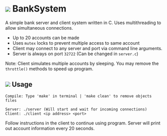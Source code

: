 # ![](http://i.imgur.com/3pluBLY.png) BankSystem
A simple bank server and client system written in C. Uses multithreading to allow simultaneous connections.

+ Up to 20 accounts can be made
+ Uses `mutex` locks to prevent multiple access to same account
+ Client may connect to any server and port via command line arguments.
+ Server is always on port `32722` (Can be changed in `server.c`)

Note: Client simulates multiple accounts by sleeping. You may remove the `throttle()` methods to speed up program.

## ![](http://i.imgur.com/haDJTsX.png) Usage

    Compile: Type 'make' in terminal | 'make clean' to remove objects files
    
    Server: ./server (Will start and wait for incoming connections)
    Client: ./client <ip address> <port>
    
Follow instructions in the client to continue using program. Server will print out account information every 20 seconds.
